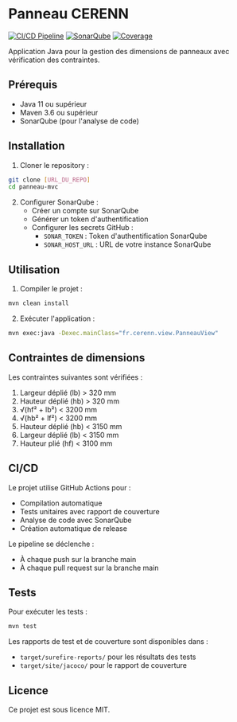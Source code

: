 # Panneau CERENN

[![CI/CD Pipeline](https://github.com/[VOTRE_USERNAME]/panneau-mvc/actions/workflows/ci-cd.yml/badge.svg)](https://github.com/[VOTRE_USERNAME]/panneau-mvc/actions/workflows/ci-cd.yml)
[![SonarQube](https://sonarcloud.io/api/project_badges/measure?project=panneau-mvc&metric=alert_status)](https://sonarcloud.io/summary/new_code?id=panneau-mvc)
[![Coverage](https://sonarcloud.io/api/project_badges/measure?project=panneau-mvc&metric=coverage)](https://sonarcloud.io/summary/new_code?id=panneau-mvc)

Application Java pour la gestion des dimensions de panneaux avec vérification des contraintes.

## Prérequis

- Java 11 ou supérieur
- Maven 3.6 ou supérieur
- SonarQube (pour l'analyse de code)

## Installation

1. Cloner le repository :
```bash
git clone [URL_DU_REPO]
cd panneau-mvc
```

2. Configurer SonarQube :
   - Créer un compte sur SonarQube
   - Générer un token d'authentification
   - Configurer les secrets GitHub :
     - `SONAR_TOKEN` : Token d'authentification SonarQube
     - `SONAR_HOST_URL` : URL de votre instance SonarQube

## Utilisation

1. Compiler le projet :
```bash
mvn clean install
```

2. Exécuter l'application :
```bash
mvn exec:java -Dexec.mainClass="fr.cerenn.view.PanneauView"
```

## Contraintes de dimensions

Les contraintes suivantes sont vérifiées :
1. Largeur déplié (lb) > 320 mm
2. Hauteur déplié (hb) > 320 mm
3. √(hf² + lb²) < 3200 mm
4. √(hb² + lf²) < 3200 mm
5. Hauteur déplié (hb) < 3150 mm
6. Largeur déplié (lb) < 3150 mm
7. Hauteur plié (hf) < 3100 mm

## CI/CD

Le projet utilise GitHub Actions pour :
- Compilation automatique
- Tests unitaires avec rapport de couverture
- Analyse de code avec SonarQube
- Création automatique de release

Le pipeline se déclenche :
- À chaque push sur la branche main
- À chaque pull request sur la branche main

## Tests

Pour exécuter les tests :
```bash
mvn test
```

Les rapports de test et de couverture sont disponibles dans :
- `target/surefire-reports/` pour les résultats des tests
- `target/site/jacoco/` pour le rapport de couverture

## Licence

Ce projet est sous licence MIT. 
